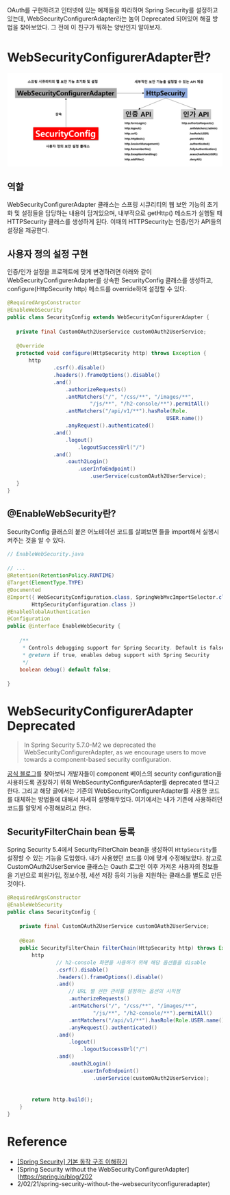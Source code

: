 OAuth를 구현하려고 인터넷에 있는 예제들을 따라하며 Spring Security를 설정하고 있는데, WebSecurityConfigurerAdapter라는 놈이 Deprecated 되어있어 해결 방법을 찾아보았다. 그 전에 이 친구가 뭐하는 양반인지 알아보자.

# WebSecurityConfigurerAdapter란?

![WebSecurityConfigurerAdapter](../img/Spring/WebSecurityConfigurerAdapter.png)

## 역할
WebSecurityConfigurerAdapter 클래스는 스프링 시큐리티의 웹 보안 기능의 초기화 및 설정들을 담당하는 내용이 담겨있으며, 내부적으로 getHttp() 메소드가 실행될 때 HTTPSecurity 클래스를 생성하게 된다. 이때의 HTTPSecurity는 인증/인가 API들의 설정을 제공한다.

## 사용자 정의 설정 구현

인증/인가 설정을 프로젝트에 맞게 변경하려면 아래와 같이 WebSecurityConfigurerAdapter를 상속한 SecurityConfig 클래스를 생성하고, configure(HttpSecurity http) 메소드를 override하여 설정할 수 있다.

```java
@RequiredArgsConstructor
@EnableWebSecurity
public class SecurityConfig extends WebSecurityConfigurerAdapter {

   private final CustomOAuth2UserService customOAuth2UserService;

   @Override
   protected void configure(HttpSecurity http) throws Exception {
       http
               .csrf().disable()
               .headers().frameOptions().disable() 
               .and()
                   .authorizeRequests()
                   .antMatchers("/", "/css/**", "/images/**",
                           "/js/**", "/h2-console/**").permitAll()
                   .antMatchers("/api/v1/**").hasRole(Role.
                                                    USER.name())
                   .anyRequest().authenticated()
               .and()
                   .logout()
                       .logoutSuccessUrl("/")
               .and()
                   .oauth2Login()
                       .userInfoEndpoint()
                           .userService(customOAuth2UserService);
   }
}
```

## @EnableWebSecurity란?

SecurityConfig 클래스의 붙은 어노테이션 코드를 살펴보면 들을 import해서 실행시켜주는 것을 알 수 있다.

```java
// EnableWebSecurity.java

// ...
@Retention(RetentionPolicy.RUNTIME)
@Target(ElementType.TYPE)
@Documented
@Import({ WebSecurityConfiguration.class, SpringWebMvcImportSelector.class, OAuth2ImportSelector.class,
		HttpSecurityConfiguration.class })
@EnableGlobalAuthentication
@Configuration
public @interface EnableWebSecurity {

	/**
	 * Controls debugging support for Spring Security. Default is false.
	 * @return if true, enables debug support with Spring Security
	 */
	boolean debug() default false;

}
```


# WebSecurityConfigurerAdapter Deprecated

> In Spring Security 5.7.0-M2 we deprecated the WebSecurityConfigurerAdapter, as we encourage users to move towards a component-based security configuration.

[공식 블로그](https://spring.io/blog/2022/02/21/spring-security-without-the-websecurityconfigureradapter)를 찾아보니 개발자들이 component 베이스의 security configuration을 사용하도록 권장하기 위해 WebSecurityConfigurerAdapter를 deprecated 했다고 한다. 그리고 해당 글에서는 기존의 WebSecurityConfigurerAdapter를 사용한 코드를 대체하는 방법들에 대해서 자세히 설명해두었다. 여기에서는 내가 기존에 사용하려던 코드를 알맞게 수정해보려고 한다.

## SecurityFilterChain bean 등록

Spring Security 5.4에서 SecurityFilterChain bean을 생성하여 ```HttpSecurity```를 설정할 수 있는 기능을 도입했다. 내가 사용했던 코드를 이에 맞게 수정해보았다. 참고로 CustomOAuth2UserService 클래스는 Oauth 로그인 이후 가져온 사용자의 정보들을 기반으로 회원가입, 정보수정, 세션 저장 등의 기능을 지원하는 클래스를 별도로 만든 것이다.

```java
@RequiredArgsConstructor
@EnableWebSecurity
public class SecurityConfig {

    private final CustomOAuth2UserService customOAuth2UserService;

    @Bean
    public SecurityFilterChain filterChain(HttpSecurity http) throws Exception {
        http
                // h2-console 화면을 사용하기 위해 해당 옵션들을 disable
                .csrf().disable()
                .headers().frameOptions().disable()
                .and()
                    // URL 별 권한 관리를 설정하는 옵션의 시작점
                    .authorizeRequests()
                    .antMatchers("/", "/css/**", "/images/**",
                            "/js/**", "/h2-console/**").permitAll()
                    .antMatchers("/api/v1/**").hasRole(Role.USER.name())
                    .anyRequest().authenticated()
                .and()
                    .logout()
                        .logoutSuccessUrl("/")
                .and()
                    .oauth2Login()
                        .userInfoEndpoint()
                            .userService(customOAuth2UserService);


        return http.build();
    }
}
```

# Reference
- [[Spring Security] 기본 동작 구조 이해하기](https://velog.io/@seongwon97/security)
- [Spring Security without the WebSecurityConfigurerAdapter](https://spring.io/blog/202
- 2/02/21/spring-security-without-the-websecurityconfigureradapter)